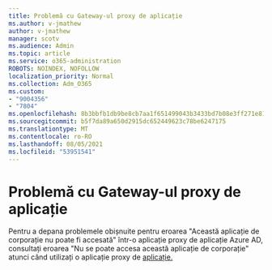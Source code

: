 ```yaml
---
title: Problemă cu Gateway-ul proxy de aplicație
ms.author: v-jmathew
author: v-jmathew
manager: scotv
ms.audience: Admin
ms.topic: article
ms.service: o365-administration
ROBOTS: NOINDEX, NOFOLLOW
localization_priority: Normal
ms.collection: Adm_O365
ms.custom:
- "9004356"
- "7804"
ms.openlocfilehash: 8b3bbfb1db9be8cb7aa1f651499043b3433bd7b08e3ff271e810c591b6f74acf
ms.sourcegitcommit: b5f7da89a650d2915dc652449623c78be6247175
ms.translationtype: MT
ms.contentlocale: ro-RO
ms.lasthandoff: 08/05/2021
ms.locfileid: "53951541"
---
```

# <a name="app-proxy-gateway-issue"></a>Problemă cu Gateway-ul proxy de aplicație

Pentru a depana problemele obișnuite pentru eroarea "Această aplicație de corporație nu poate fi accesată" într-o aplicație proxy de aplicație Azure AD, consultați eroarea "Nu se poate accesa această aplicație de corporație" atunci când utilizați o aplicație proxy de [aplicație.](https://docs.microsoft.com/azure/active-directory/manage-apps/application-proxy-sign-in-bad-gateway-timeout-error)
